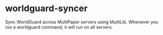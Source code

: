# worldguard-syncer
Sync WorldGuard across MultiPaper servers using MultiLib.
Whenever you run a worldguard command, it will run on all servers.